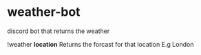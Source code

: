 # weather-bot
 discord bot that returns the weather

!weather <b>location</b>
Returns the forcast for that location
E.g London
